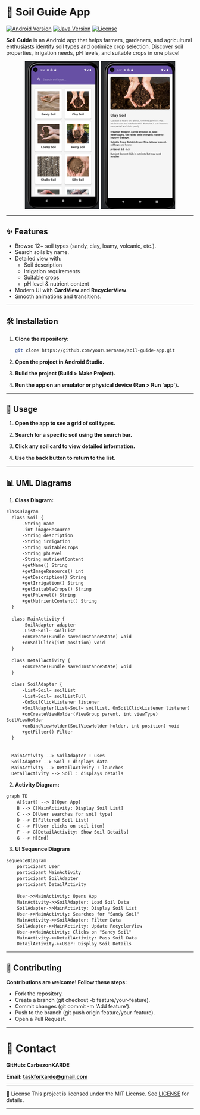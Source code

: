 # 🌱 Soil Guide App

[![Android Version](https://img.shields.io/badge/Android-10%2B-brightgreen)](https://www.android.com)
[![Java Version](https://img.shields.io/badge/Java-11-blue)](https://www.java.com)
[![License](https://img.shields.io/badge/License-MIT-orange)](LICENSE)

**Soil Guide** is an Android app that helps farmers, gardeners, and agricultural enthusiasts identify soil types and optimize crop selection. Discover soil properties, irrigation needs, pH levels, and suitable crops in one place!

<p align="center">
  <img src="temp/1.png" width="200" alt="Main Screen">
  <img src="temp/2.png" width="200" alt="Detail Screen">
</p>

---

## ✨ Features
- Browse 12+ soil types (sandy, clay, loamy, volcanic, etc.).
- Search soils by name.
- Detailed view with:
  - Soil description
  - Irrigation requirements
  - Suitable crops
  - pH level & nutrient content
- Modern UI with **CardView** and **RecyclerView**.
- Smooth animations and transitions.

---

## 🛠️ Installation
1. **Clone the repository**:
   ```bash
   git clone https://github.com/yourusername/soil-guide-app.git
   ```
2. **Open the project in Android Studio.**

3. **Build the project (Build > Make Project).**

4. **Run the app on an emulator or physical device (Run > Run 'app').**

---

## 📱 Usage
1. **Open the app to see a grid of soil types.**

2. **Search for a specific soil using the search bar.**

3. **Click any soil card to view detailed information.**

4. **Use the back button to return to the list.**

---

## 📊 UML Diagrams

1. **Class Diagram:**
  ```mermaid
classDiagram
    class Soil {
        -String name
        -int imageResource
        -String description
        -String irrigation
        -String suitableCrops
        -String phLevel
        -String nutrientContent
        +getName() String
        +getImageResource() int
        +getDescription() String
        +getIrrigation() String
        +getSuitableCrops() String
        +getPhLevel() String
        +getNutrientContent() String
    }

    class MainActivity {
        -SoilAdapter adapter
        -List~Soil~ soilList
        +onCreate(Bundle savedInstanceState) void
        +onSoilClick(int position) void
    }

    class DetailActivity {
        +onCreate(Bundle savedInstanceState) void
    }

    class SoilAdapter {
        -List~Soil~ soilList
        -List~Soil~ soilListFull
        -OnSoilClickListener listener
        +SoilAdapter(List~Soil~ soilList, OnSoilClickListener listener)
        +onCreateViewHolder(ViewGroup parent, int viewType) SoilViewHolder
        +onBindViewHolder(SoilViewHolder holder, int position) void
        +getFilter() Filter
    }


    MainActivity --> SoilAdapter : uses
    SoilAdapter --> Soil : displays data
    MainActivity --> DetailActivity : launches
    DetailActivity --> Soil : displays details
  ```

2. **Activity Diagram:**

```mermaid
graph TD
    A[Start] --> B[Open App]
    B --> C[MainActivity: Display Soil List]
    C --> D[User searches for soil type]
    D --> E[Filtered Soil List]
    C --> F[User clicks on soil item]
    F --> G[DetailActivity: Show Soil Details]
    G --> H[End]
```

3. **UI Sequence Diagram**

```mermaid
sequenceDiagram
    participant User
    participant MainActivity
    participant SoilAdapter
    participant DetailActivity

    User->>MainActivity: Opens App
    MainActivity->>SoilAdapter: Load Soil Data
    SoilAdapter->>MainActivity: Display Soil List
    User->>MainActivity: Searches for "Sandy Soil"
    MainActivity->>SoilAdapter: Filter Data
    SoilAdapter->>MainActivity: Update RecyclerView
    User->>MainActivity: Clicks on "Sandy Soil"
    MainActivity->>DetailActivity: Pass Soil Data
    DetailActivity->>User: Display Soil Details

```
---
## 🤝 Contributing
**Contributions are welcome! Follow these steps:**
- Fork the repository.
- Create a branch (git checkout -b feature/your-feature).
- Commit changes (git commit -m 'Add feature').
- Push to the branch (git push origin feature/your-feature).
- Open a Pull Request.
---

# 📧 Contact
**GitHub: CarbezonKARDE**

**Email: taskforkarde@gmail.com**

---
📜 License
This project is licensed under the MIT License. See [LICENSE](LICENSE.txt) for details.

---
